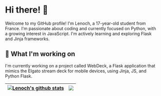 # Hi there! 👋

Welcome to my GitHub profile! I'm Lenoch, a 17-year-old student from France. I'm passionate about coding and currently focused on Python, with a growing interest in JavaScript. I'm actively learning and exploring Flask and Jinja frameworks.

## 🔭 What I'm working on

I'm currently working on a project called WebDeck, a Flask application that mimics the Elgato stream deck for mobile devices, using Jinja, JS, and Python Flask.

| <a href="https://bishokus.fr/invite"><img align="center" src="https://github-readme-stats.vercel.app/api?username=LeLenoch&show_icons=true&include_all_commits=true&theme=buefy&hide_border=true" alt="Lenoch's github stats" /></a> | <a href="https://bishokus.fr/invite"><img align="center" src="https://github-readme-stats.vercel.app/api/top-langs/?username=LeLenoch&layout=compact&theme=buefy&hide_border=true" /></a> |
| ------------- | ------------- |
